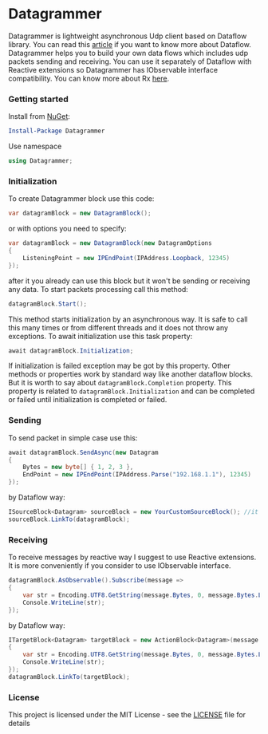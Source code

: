  # Datagrammer

Datagrammer is lightweight asynchronous Udp client based on Dataflow library. You can read this [article](https://docs.microsoft.com/en-us/dotnet/standard/parallel-programming/dataflow-task-parallel-library) if you want to know more about Dataflow.
Datagrammer helps you to build your own data flows which includes udp packets sending and receiving.
You can use it separately of Dataflow with Reactive extensions so Datagrammer has IObservable interface compatibility.
You can know more about Rx [here](http://reactivex.io/).

### Getting started

Install from [NuGet](https://www.nuget.org/packages/Datagrammer/):

```powershell
Install-Package Datagrammer
```

Use namespace

```csharp
using Datagrammer;
```

### Initialization

To create Datagrammer block use this code:

```csharp
var datagramBlock = new DatagramBlock();
```

or with options you need to specify:

```csharp
var datagramBlock = new DatagramBlock(new DatagramOptions
{
    ListeningPoint = new IPEndPoint(IPAddress.Loopback, 12345)
});
```
			
after it you already can use this block but it won't be sending or receiving any data. To start packets processing call this method:

```csharp
datagramBlock.Start();
```

This method starts initialization by an asynchronous way. It is safe to call this many times or from different threads and it does not throw any exceptions. To await initialization use this task property:

```csharp
await datagramBlock.Initialization;
```

If initialization is failed exception may be got by this property. Other methods or properties work by standard way like another dataflow blocks. But it is worth to say about `datagramBlock.Completion` property. This property is related to `datagramBlock.Initialization` and can be completed or failed until initialization is completed or failed.

### Sending

To send packet in simple case use this:

```csharp
await datagramBlock.SendAsync(new Datagram 
{ 
    Bytes = new byte[] { 1, 2, 3 }, 
    EndPoint = new IPEndPoint(IPAddress.Parse("192.168.1.1"), 12345) 
});
```

by Dataflow way:

```csharp
ISourceBlock<Datagram> sourceBlock = new YourCustomSourceBlock(); //it may be buffer or transform or your custom generator block
sourceBlock.LinkTo(datagramBlock);
```

### Receiving

To receive messages by reactive way I suggest to use Reactive extensions. It is more conveniently if you consider to use IObservable interface.

```csharp
datagramBlock.AsObservable().Subscribe(message =>
{
    var str = Encoding.UTF8.GetString(message.Bytes, 0, message.Bytes.Length);
    Console.WriteLine(str);
});
```

by Dataflow way:

```csharp
ITargetBlock<Datagram> targetBlock = new ActionBlock<Datagram>(message =>
{
    var str = Encoding.UTF8.GetString(message.Bytes, 0, message.Bytes.Length);
    Console.WriteLine(str);
});
datagramBlock.LinkTo(targetBlock);
```

### License

This project is licensed under the MIT License - see the [LICENSE](LICENSE) file for details
